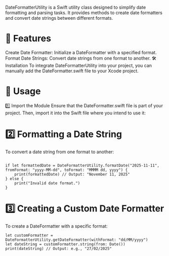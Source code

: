 DateFormatterUtility is a Swift utility class designed to simplify date formatting and parsing tasks. It provides methods to create date formatters and convert date strings between different formats.

# 📌 Features
Create Date Formatter: Initialize a DateFormatter with a specified format.
Format Date Strings: Convert date strings from one format to another.
🛠 Installation
To integrate DateFormatterUtility into your project, you can manually add the DateFormatter.swift file to your Xcode project.

# 🚀 Usage
1️⃣ Import the Module
Ensure that the DateFormatter.swift file is part of your project. Then, import it into the Swift file where you intend to use it:


# 2️⃣ Formatting a Date String
To convert a date string from one format to another:

```

if let formattedDate = DateFormatterUtility.formatDate("2025-11-11", fromFormat: "yyyy-MM-dd", toFormat: "MMMM dd, yyyy") {
    print(formattedDate) // Output: "November 11, 2025"
} else {
    print("Invalid date format.")
}
```

# 3️⃣ Creating a Custom Date Formatter
To create a DateFormatter with a specific format:
```
let customFormatter = DateFormatterUtility.getDateFormatter(withFormat: "dd/MM/yyyy")
let dateString = customFormatter.string(from: Date())
print(dateString) // Output: e.g., "27/02/2025"
```
